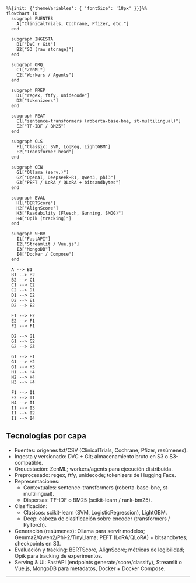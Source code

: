 

```mermaid
%%{init: {'themeVariables': { 'fontSize': '18px' }}}%%
flowchart TD
  subgraph FUENTES
    A["ClinicalTrials, Cochrane, Pfizer, etc."]
  end

  subgraph INGESTA
    B1["DVC + Git"]
    B2["S3 (raw storage)"]
  end

  subgraph ORQ
    C1["ZenML"]
    C2["Workers / Agents"]
  end

  subgraph PREP
    D1["regex, ftfy, unidecode"]
    D2["tokenizers"]
  end

  subgraph FEAT
    E1["sentence-transformers (roberta-base-bne, st-multilingual)"]
    E2["TF-IDF / BM25"]
  end

  subgraph CLS
    F1["Classic: SVM, LogReg, LightGBM"]
    F2["Transformer head"]
  end

  subgraph GEN
    G1["Ollama (serv.)"]
    G2["OpenAI, Deepseek-R1, Qwen3, phi3"]
    G3["PEFT / LoRA / QLoRA + bitsandbytes"]
  end

  subgraph EVAL
    H1["BERTScore"]
    H2["AlignScore"]
    H3["Readability (Flesch, Gunning, SMOG)"]
    H4["Opik (tracking)"]
  end

  subgraph SERV
    I1["FastAPI"]
    I2["Streamlit / Vue.js"]
    I3["MongoDB"]
    I4["Docker / Compose"]
  end

  A --> B1
  B1 --> B2
  B2 --> C1
  C1 --> C2
  C2 --> D1
  D1 --> D2
  D2 --> E1
  D2 --> E2

  E1 --> F2
  E2 --> F1
  F2 --> F1

  D2 --> G1
  G1 --> G2
  G2 --> G3

  G1 --> H1
  G1 --> H2
  G1 --> H3
  H1 --> H4
  H2 --> H4
  H3 --> H4

  F1 --> I1
  F2 --> I1
  H4 --> I1
  I1 --> I3
  I1 --> I2
  I1 --> I4
```

## Tecnologías por capa

- Fuentes: orígenes txt/CSV (ClinicalTrials, Cochrane, Pfizer, resúmenes).
- Ingesta y versionado: DVC + Git; almacenamiento bruto en S3 o S3-compatible.
- Orquestación: ZenML; workers/agents para ejecución distribuida.
- Preprocesado: regex, ftfy, unidecode; tokenizers de Hugging Face.
- Representaciones:
  - Contextuales: sentence-transformers (roberta-base-bne, st-multilingual).
  - Dispersas: TF-IDF o BM25 (scikit-learn / rank-bm25).
- Clasificación:
  - Clásicos: scikit-learn (SVM, LogisticRegression), LightGBM.
  - Deep: cabeza de clasificación sobre encoder (transformers / PyTorch).
- Generación (resúmenes): Ollama para servir modelos; Gemma2/Qwen2/Phi-2/TinyLlama; PEFT (LoRA/QLoRA) + bitsandbytes; checkpoints en S3.
- Evaluación y tracking: BERTScore, AlignScore; métricas de legibilidad; Opik para tracking de experimentos.
- Serving & UI: FastAPI (endpoints generate/score/classify), Streamlit o Vue.js, MongoDB para metadatos, Docker + Docker Compose.

---



